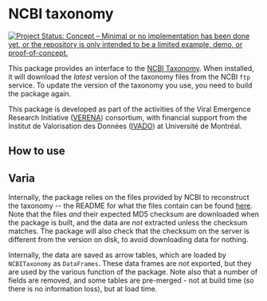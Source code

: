 # NCBI taxonomy

[![Project Status: Concept – Minimal or no implementation has been done yet, or the repository is only intended to be a limited example, demo, or proof-of-concept.](https://www.repostatus.org/badges/latest/concept.svg)](https://www.repostatus.org/#concept)

This package provides an interface to the [NCBI Taxonomy][ncbitax]. When
installed, it will download the *latest* version of the taxonomy files from the
NCBI `ftp` service. To update the version of the taxonomy you use, you need to
build the package again.

[ncbitax]: https://www.ncbi.nlm.nih.gov/taxonomy

This package is developed as part of the activities of the Viral Emergence
Research Initiative ([VERENA][verena]) consortium, with financial support from
the Institut de Valorisation des Données ([IVADO][ivado]) at Université de
Montréal.

[verena]: https://www.viralemergence.org/
[ivado]: https://ivado.ca/en/

## How to use

## Varia

Internally, the package relies on the files provided by NCBI to reconstruct the
taxonomy -- the README for what the files contain can be found [here][readme].
Note that the files *and* their expected MD5 checksum are downloaded when the
package is built, and the data are *not* extracted unless the checksum matches.
The package will also check that the checksum on the server is different from
the version on disk, to avoid downloading data for nothing.

[readme]: https://ftp.ncbi.nih.gov/pub/taxonomy/new_taxdump/taxdump_readme.txt

Internally, the data are saved as arrow tables, which are loaded by
`NCBITaxonomy` as `DataFrames`. These data frames are *not* exported, but they
are used by the various function of the package. Note also that a number of
fields are removed, and some tables are pre-merged - not at build time (so there
is no information loss), but at load time.